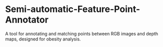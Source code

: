 # Semi-automatic-Feature-Point-Annotator
A tool for annotating and matching points between RGB images and depth maps, designed for obesity analysis.
